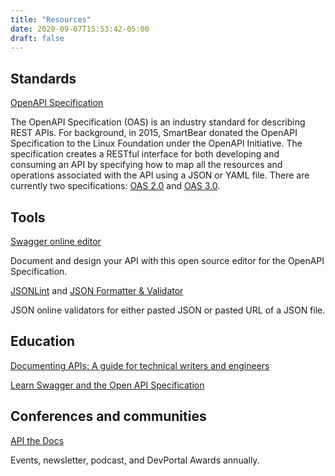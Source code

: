 ```yaml
---
title: "Resources"
date: 2020-09-07T15:53:42-05:00
draft: false
---
```


## Standards

[OpenAPI Specification](https://www.openapis.org/)

The OpenAPI Specification (OAS) is an industry standard for describing REST APIs.
For background, in 2015, SmartBear donated the OpenAPI Specification to the Linux Foundation under the OpenAPI Initiative. The specification creates a RESTful interface for both developing and consuming an API by specifying how to map all the resources and operations associated with the API using a JSON or YAML file. There are currently two specifications: [OAS 2.0](https://swagger.io/specification/v2/) and [OAS 3.0](https://swagger.io/specification/).


## Tools

[Swagger online editor](https://editor.swagger.io/)

Document and design your API with this open source editor for the OpenAPI Specification.

[JSONLint](https://jsonlint.com/?code=) and 
[JSON Formatter & Validator](https://jsonformatter.curiousconcept.com/)

JSON online validators for either pasted JSON or pasted URL of a JSON file.

## Education 

[Documenting APIs: A guide for technical writers and engineers](https://idratherbewriting.com/learnapidoc/)

[Learn Swagger and the Open API Specification](https://www.udemy.com/course/learn-swagger-and-the-open-api-specification/)


## Conferences and communities

[API the Docs](https://apithedocs.org/) 

Events, newsletter, podcast, and DevPortal Awards annually.
